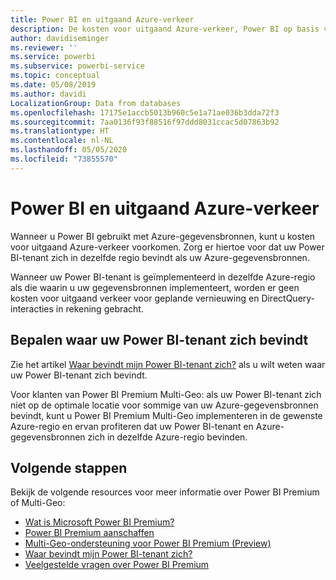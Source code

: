 ```yaml
---
title: Power BI en uitgaand Azure-verkeer
description: De kosten voor uitgaand Azure-verkeer, Power BI op basis van tenantlocatie en Power BI Premium begrijpen
author: davidiseminger
ms.reviewer: ''
ms.service: powerbi
ms.subservice: powerbi-service
ms.topic: conceptual
ms.date: 05/08/2019
ms.author: davidi
LocalizationGroup: Data from databases
ms.openlocfilehash: 17175e1accb5013b960c5e1a71ae036b3dda72f3
ms.sourcegitcommit: 7aa0136f93f88516f97ddd8031ccac5d07863b92
ms.translationtype: HT
ms.contentlocale: nl-NL
ms.lasthandoff: 05/05/2020
ms.locfileid: "73855570"
---
```

# <a name="power-bi-and-azure-egress"></a>Power BI en uitgaand Azure-verkeer

Wanneer u Power BI gebruikt met Azure-gegevensbronnen, kunt u kosten voor uitgaand Azure-verkeer voorkomen. Zorg er hiertoe voor dat uw Power BI-tenant zich in dezelfde regio bevindt als uw Azure-gegevensbronnen.

Wanneer uw Power BI-tenant is geïmplementeerd in dezelfde Azure-regio als die waarin u uw gegevensbronnen implementeert, worden er geen kosten voor uitgaand verkeer voor geplande vernieuwing en DirectQuery-interacties in rekening gebracht. 

## <a name="determining-where-your-power-bi-tenant-is-located"></a>Bepalen waar uw Power BI-tenant zich bevindt

Zie het artikel [Waar bevindt mijn Power BI-tenant zich?](service-admin-where-is-my-tenant-located.md) als u wilt weten waar uw Power BI-tenant zich bevindt.

Voor klanten van Power BI Premium Multi-Geo: als uw Power BI-tenant zich niet op de optimale locatie voor sommige van uw Azure-gegevensbronnen bevindt, kunt u Power BI Premium Multi-Geo implementeren in de gewenste Azure-regio en ervan profiteren dat uw Power BI-tenant en Azure-gegevensbronnen zich in dezelfde Azure-regio bevinden.

## <a name="next-steps"></a>Volgende stappen

Bekijk de volgende resources voor meer informatie over Power BI Premium of Multi-Geo:

* [Wat is Microsoft Power BI Premium?](service-premium-what-is.md)
* [Power BI Premium aanschaffen](service-admin-premium-purchase.md)
* [Multi-Geo-ondersteuning voor Power BI Premium (Preview)](service-admin-premium-multi-geo.md)
* [Waar bevindt mijn Power BI-tenant zich?](service-admin-where-is-my-tenant-located.md)
* [Veelgestelde vragen over Power BI Premium](service-premium-faq.md)


